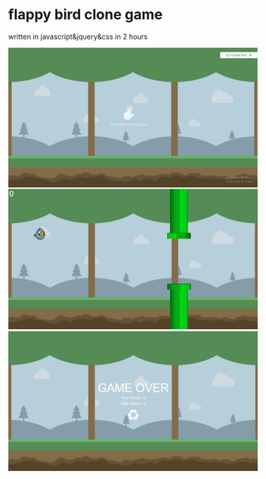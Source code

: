 # flappy bird clone game
written in javascript&jquery&css in 2 hours

![alt text](https://raw.githubusercontent.com/bexheroes/LikeFlappyBird/master/ss/1.png)
![alt text](https://raw.githubusercontent.com/bexheroes/LikeFlappyBird/master/ss/4.png)
![alt text](https://raw.githubusercontent.com/bexheroes/LikeFlappyBird/master/ss/3.png)
